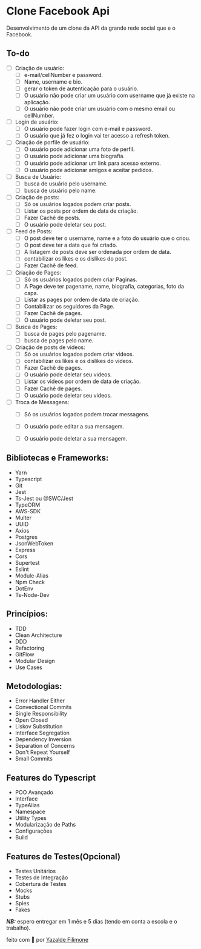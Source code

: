 # Clone Facebook Api
Desenvolvimento de um clone da API da grande rede social que e o Facebook.

## To-do


- [ ] Criação de  usuário:
   - [ ] e-mail/cellNumber e password.
   - [ ] Name, username e bio.
   - [ ] gerar o token de autenticação para o usuário.
   - [ ] O usuário não pode criar um usuário com username que já existe na aplicação.
   - [ ] O usuário não pode criar um usuário com o mesmo email ou cellNumber.
- [ ] Login de usuário:
  - [ ] O usuário pode fazer login com e-mail e password.
  - [ ] O usuário que já fez o login vai ter acesso a refresh token.
- [ ] Criação de porfile de usuário:
  - [ ] O usuário pode adicionar uma foto de perfil.
  - [ ] O usuário pode adicionar uma biografia.
  - [ ] O usuário pode adicionar um link para acesso externo.
  - [ ] O usuário pode adicionar amigos e aceitar pedidos.
- [ ] Busca de Usuário:
  - [ ] busca de usuário pelo username.
  - [ ] busca de usuário pelo name.
- [ ] Criação de posts:
  - [ ] Só os usuários logados podem criar posts.
  - [ ] Listar os posts por ordem de data de criação.
  - [ ] Fazer Cachê de posts.
  - [ ] O usuário pode deletar seu post.
- [ ] Feed de Posts:
  - [ ] O post deve ter o username, name e a foto do usuário que o criou.
  - [ ] O post deve ter a data que foi criado.
  - [ ] A listagem de posts deve ser ordenada por ordem de data.
  - [ ] contabilizar os likes e os dislikes do post.
  - [ ] Fazer Cachê de feed.
- [ ] Criação de Pages:
  - [ ] Só os usuários logados podem criar Paginas.
  - [ ] A Page deve ter pagename, name, biografia, categorias, foto da capa. 
  - [ ] Listar as pages por ordem de data de criação.
  - [ ] Contabilizar os seguidores da Page.
  - [ ] Fazer Cachê de pages.
  - [ ] O usuário pode deletar seu post.
- [ ] Busca de Pages:
  - [ ] busca de pages pelo pagename.
  - [ ] busca de pages pelo name.
- [ ] Criação de posts de videos:
  - [ ] Só os usuários logados podem criar videos.
  - [ ] contabilizar os likes e os dislikes do videos.
  - [ ] Fazer Cachê de pages.
  - [ ] O usuário pode deletar seu videos.
  - [ ] Listar os videos por ordem de data de criação.
  - [ ] Fazer Cachê de pages.
  - [ ] O usuário pode deletar seu videos.
- [ ] Troca de Messagens:
  - [ ] Só os usuários logados podem trocar messagens.
  - [ ] O usuário pode editar a sua mensagem.
  - [ ] O usuário pode deletar a sua mensagem.



## Bibliotecas e Frameworks:
* Yarn
* Typescript
* Git
* Jest
* Ts-Jest ou @SWC/Jest
* TypeORM
* AWS-SDK
* Multer
* UUID
* Axios
* Postgres
* JsonWebToken
* Express
* Cors
* Supertest
* Eslint
* Module-Alias
* Npm Check
* DotEnv
* Ts-Node-Dev

## Princípios:
* TDD
* Clean Architecture
* DDD
* Refactoring
* GitFlow
* Modular Design
* Use Cases

## Metodologias:
* Error Handler  Either
* Convectional Commits
* Single Responsibility
* Open Closed
* Liskov Substitution
* Interface Segregation
* Dependency Inversion
* Separation of Concerns
* Don't Repeat Yourself
* Small Commits

## Features do Typescript
* POO Avançado
* Interface
* TypeAlias
* Namespace
* Utility Types
* Modularização de Paths
* Configurações
* Build

## Features de Testes(Opcional)
* Testes Unitários
* Testes de Integração
* Cobertura de Testes
* Mocks
* Stubs
* Spies
* Fakes

***NB:*** espero entregar em 1 mês e 5 dias (tendo em conta a escola e o trabalho).

feito com 💙 por [Yazalde Filimone](https://github.com/yazaldefilimonepinto)

